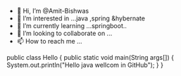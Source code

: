 - 👋 Hi, I’m @Amit-Bishwas
- 👀 I’m interested in ...java ,spring &hybernate
- 🌱 I’m currently learning ...springboot..
- 💞️ I’m looking to collaborate on ... 
- 📫 How to reach me ...

<!---
Amit-Bishwas/Amit-Bishwas is a ✨ special ✨ repository because its `README.md` (this file) appears on your GitHub profile.
You can click the Preview link to take a look at your changes.
--->
public class Hello
{
public static void main(String args[])
{
System.out.println("Hello java wellcom in GitHub");
}
}
